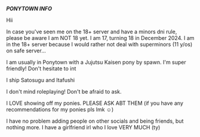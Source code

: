 ***PONYTOWN INFO***

Hii 

In case you've seen me on the 18+ server and have a minors dni rule, please be aware I am NOT 18 yet. I am 17, turning 18 in December 2024. I am in the 18+ server because I would rather not deal with superminors (11 y/os) on safe server...

I am usually in Ponytown with a Jujutsu Kaisen pony by spawn. I'm super friendly! Don't hesitate to int

I ship Satosugu and Itafushi

I don't mind roleplaying! Don't be afraid to ask. 

I LOVE showing off my ponies. PLEASE ASK ABT THEM (if you have any recommendations for my ponies pls lmk ☺)

I have no problem adding people on other socials and being friends, but nothing more. I have a girlfriend irl who I love VERY MUCH (ty)
